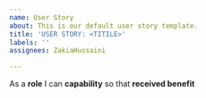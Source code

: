 ```yaml
---
name: User Story
about: This is our default user story template.
title: 'USER STORY: <TITILE>'
labels: ''
assignees: ZakiaHussaini

---
```


As a **role** I can **capability** so that **received benefit**
